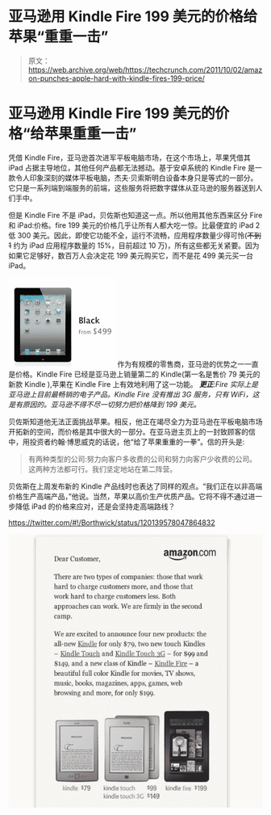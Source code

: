 # 亚马逊用 Kindle Fire 199 美元的价格给苹果“重重一击”

> 原文：<https://web.archive.org/web/https://techcrunch.com/2011/10/02/amazon-punches-apple-hard-with-kindle-fires-199-price/>

# 亚马逊用 Kindle Fire 199 美元的价格“给苹果重重一击”

凭借 Kindle Fire，亚马逊首次进军平板电脑市场，在这个市场上，苹果凭借其 iPad 占据主导地位，其他任何产品都无法撼动。基于安卓系统的 Kindle Fire 是一款令人印象深刻的媒体平板电脑，杰夫·贝索斯明白设备本身只是等式的一部分。它只是一系列端到端服务的前端，这些服务将把数字媒体从亚马逊的服务器送到人们手中。

但是 Kindle Fire 不是 iPad，贝佐斯也知道这一点。所以他用其他东西来区分 Fire 和 iPad:价格。fire 199 美元的价格几乎让所有人都大吃一惊。比最便宜的 iPad 2 低 300 美元。因此，即使它功能不全，运行不流畅，应用程序数量少得可怜(~~不到 1~~ 约为 iPad 应用程序数量的 15%，目前超过 10 万)，所有这些都无关紧要。因为如果它足够好，数百万人会决定花 199 美元购买它，而不是花 499 美元买一台 iPad。

[![](img/ca02d3cb9a933bb02e2bff685c5ca32f.png "Ipad2 $499")](https://web.archive.org/web/20230205012131/https://techcrunch.com/wp-content/uploads/2011/10/ipad2-499.png) 作为有规模的零售商，亚马逊的优势之一一直是价格。Kindle Fire 已经是亚马逊上销量第二的 Kindle(第一名是售价 79 美元的新款 Kindle ),苹果在 Kindle Fire 上有效地利用了这一功能。 ***更正**:Fire 实际上是亚马逊上目前最畅销的电子产品。Kindle Fire 没有推出 3G 服务，只有 WiFi，这是有原因的。亚马逊不得不尽一切努力把价格降到 199 美元。*

贝佐斯知道他无法正面挑战苹果。相反，他正在竭尽全力为亚马逊在平板电脑市场开拓新的空间，而价格是其中很大的一部分。在亚马逊主页上的一封致顾客的信中，用投资者约翰·博思威克的话说，他“给了苹果重重的一拳”。信的开头是:

> 有两种类型的公司:努力向客户多收费的公司和努力向客户少收费的公司。这两种方法都可行。我们坚定地站在第二阵营。

贝佐斯在上周发布新的 Kindle 产品线时也表达了同样的观点。“我们正在以非高端价格生产高端产品，”他说。当然，苹果以高价生产优质产品。它将不得不通过进一步降低 iPad 的价格来应对，还是会坚持走高端路线？

https://twitter.com/#!/Borthwick/status/120139578047864832

![](img/47fc84995f1f8e6de52ba69e90a630a6.png)